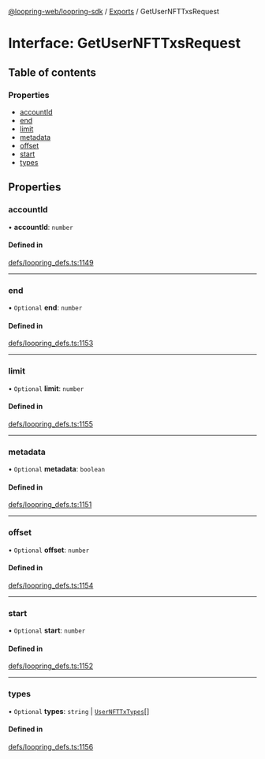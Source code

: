 [@loopring-web/loopring-sdk](../README.md) / [Exports](../modules.md) / GetUserNFTTxsRequest

# Interface: GetUserNFTTxsRequest

## Table of contents

### Properties

- [accountId](GetUserNFTTxsRequest.md#accountid)
- [end](GetUserNFTTxsRequest.md#end)
- [limit](GetUserNFTTxsRequest.md#limit)
- [metadata](GetUserNFTTxsRequest.md#metadata)
- [offset](GetUserNFTTxsRequest.md#offset)
- [start](GetUserNFTTxsRequest.md#start)
- [types](GetUserNFTTxsRequest.md#types)

## Properties

### accountId

• **accountId**: `number`

#### Defined in

[defs/loopring_defs.ts:1149](https://github.com/Loopring/loopring_sdk/blob/1b21a8d/src/defs/loopring_defs.ts#L1149)

___

### end

• `Optional` **end**: `number`

#### Defined in

[defs/loopring_defs.ts:1153](https://github.com/Loopring/loopring_sdk/blob/1b21a8d/src/defs/loopring_defs.ts#L1153)

___

### limit

• `Optional` **limit**: `number`

#### Defined in

[defs/loopring_defs.ts:1155](https://github.com/Loopring/loopring_sdk/blob/1b21a8d/src/defs/loopring_defs.ts#L1155)

___

### metadata

• `Optional` **metadata**: `boolean`

#### Defined in

[defs/loopring_defs.ts:1151](https://github.com/Loopring/loopring_sdk/blob/1b21a8d/src/defs/loopring_defs.ts#L1151)

___

### offset

• `Optional` **offset**: `number`

#### Defined in

[defs/loopring_defs.ts:1154](https://github.com/Loopring/loopring_sdk/blob/1b21a8d/src/defs/loopring_defs.ts#L1154)

___

### start

• `Optional` **start**: `number`

#### Defined in

[defs/loopring_defs.ts:1152](https://github.com/Loopring/loopring_sdk/blob/1b21a8d/src/defs/loopring_defs.ts#L1152)

___

### types

• `Optional` **types**: `string` \| [`UserNFTTxTypes`](../enums/UserNFTTxTypes.md)[]

#### Defined in

[defs/loopring_defs.ts:1156](https://github.com/Loopring/loopring_sdk/blob/1b21a8d/src/defs/loopring_defs.ts#L1156)
